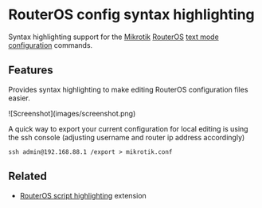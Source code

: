 # RouterOS config syntax highlighting

Syntax highlighting support for the [Mikrotik](https://mikrotik.com)
[RouterOS](https://wiki.mikrotik.com/wiki/Manual:TOC) [text mode
configuration](https://wiki.mikrotik.com/wiki/Manual:Console) commands.

## Features

Provides syntax highlighting to make editing RouterOS configuration files
easier.

\!\[Screenshot\]\(images/screenshot.png\)

A quick way to export your current configuration for local editing is using the ssh console (adjusting username and router ip address accordingly)

```
ssh admin@192.168.88.1 /export > mikrotik.conf
```

## Related

- [RouterOS script highlighting](https://marketplace.visualstudio.com/items?itemName=cperezabo.routeros-syntax) extension
